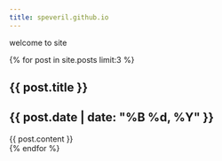 ```yaml
---
title: speveril.github.io
---
```


welcome to site

<div class="posts">
    {% for post in site.posts limit:3 %}
        <article>
            <h1>{{ post.title }}</h1>
            <h2 class="date">{{ post.date | date: "%B %d, %Y" }}</h2>
            {{ post.content }}
        </article>
    {% endfor %}
</div>